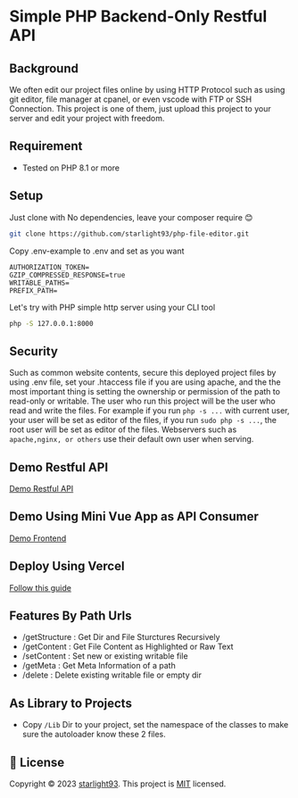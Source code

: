 # Simple PHP Backend-Only Restful API

## Background
We often edit our project files online by using HTTP Protocol such as using git editor, file manager at cpanel, or even vscode with FTP or SSH Connection. This project is one of them, just upload this project to your server and edit your project with freedom.

## Requirement
- Tested on PHP 8.1 or more

## Setup
Just clone with No dependencies, leave your composer require 😊
```sh
git clone https://github.com/starlight93/php-file-editor.git
```
Copy .env-example to .env and set as you want
```env
AUTHORIZATION_TOKEN=
GZIP_COMPRESSED_RESPONSE=true
WRITABLE_PATHS=
PREFIX_PATH=
```
Let's try with PHP simple http server using your CLI tool
```sh
php -S 127.0.0.1:8000
```

## Security
Such as common website contents, secure this deployed project files by using .env file, set your .htaccess file if you are using apache, and the the most important thing is setting the ownership or permission of the path to read-only or writable. The user who run this project will be the user who read and write the files. For example if you run `php -s ...` with current user, your user will be set as editor of the files, if you run `sudo php -s ...`, the root user will be set as editor of the files. Webservers such as `apache,nginx, or others` use their default own user when serving.

## Demo Restful API
[Demo Restful API](https://php-file-editor.vercel.app/)


## Demo Using Mini Vue App as API Consumer
[Demo Frontend](https://vue-file-editor.vercel.app/)

## Deploy Using Vercel
[Follow this guide](https://github.com/vercel-community/php)

## Features By Path Urls
- /getStructure : Get Dir and File Sturctures Recursively
- /getContent : Get File Content as Highlighted or Raw Text
- /setContent : Set new or existing writable file
- /getMeta : Get Meta Information of a path
- /delete : Delete existing writable file or empty dir

## As Library to Projects
- Copy `/Lib` Dir to your project, set the namespace of the classes to make sure the autoloader know these 2 files.


## 📝 License
Copyright © 2023 [starlight93](https://github.com/starlight93).
This project is [MIT](LICENSE) licensed.